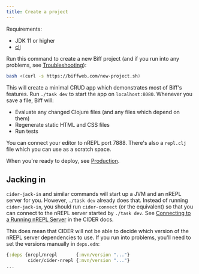 ```yaml
---
title: Create a project
---
```


Requirements:

 - JDK 11 or higher
 - [clj](https://clojure.org/guides/getting_started)

Run this command to create a new Biff project (and if you run into any
problems, see [Troubleshooting](/docs/reference/troubleshooting/)):

```bash
bash <(curl -s https://biffweb.com/new-project.sh)
```

This will create a minimal CRUD app which demonstrates most of Biff's features.
Run `./task dev` to start the app on `localhost:8080`. Whenever you save a file,
Biff will:

 - Evaluate any changed Clojure files (and any files which depend on them)
 - Regenerate static HTML and CSS files
 - Run tests

You can connect your editor to nREPL port 7888. There's also a `repl.clj` file
which you can use as a scratch space.

When you're ready to deploy, see [Production](/docs/reference/production/).

## Jacking in

`cider-jack-in` and similar commands will start up a JVM and an nREPL server
for you. However, `./task dev` already does that. Instead of running
`cider-jack-in`, you should run `cider-connect` (or the equivalent) so that you
can connect to the nREPL server started by `./task dev`. See
[Connecting to a Running nREPL Server](https://docs.cider.mx/cider/basics/up_and_running.html#connect-to-a-running-nrepl-server)
in the CIDER docs.

This does mean that CIDER will not be able to decide which version of the nREPL
server dependencies to use. If you run into problems, you'll need to set the
versions manually in `deps.edn`:

```clojure
{:deps {nrepl/nrepl       {:mvn/version "..."}
        cider/cider-nrepl {:mvn/version "..."}
...
```
